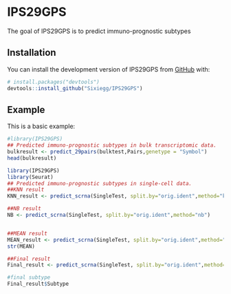 # IPS29GPS
The goal of IPS29GPS is to predict immuno-prognostic subtypes

## Installation

You can install the development version of IPS29GPS from
[GitHub](https://github.com/) with:

``` r
# install.packages("devtools")
devtools::install_github("Sixiegg/IPS29GPS")
```

## Example

This is a basic example:

``` r
#library(IPS29GPS)
## Predicted immuno-prognostic subtypes in bulk transcriptomic data.
bulkresult <- predict_29pairs(bulktest,Pairs,genetype = "Symbol")
head(bulkresult)

library(IPS29GPS)
library(Seurat)
## Predicted immuno-prognostic subtypes in single-cell data.
##KNN result
KNN_result <- predict_scrna(SingleTest, split.by="orig.ident",method="knn")

##NB result
NB <- predict_scrna(SingleTest, split.by="orig.ident",method="nb")


##MEAN result
MEAN_result <- predict_scrna(SingleTest, split.by="orig.ident",method="mean")
str(MEAN)

##Final result
Final_result <- predict_scrna(SingleTest, split.by="orig.ident",method="All")

#final subtype
Final_result$Subtype

```
